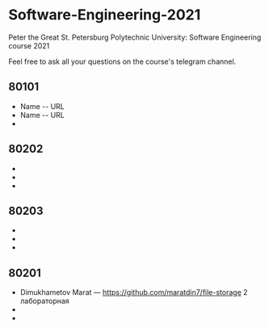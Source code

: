 # Software-Engineering-2021
Peter the Great St. Petersburg Polytechnic University: Software Engineering course 2021

Feel free to ask all your questions on the course's telegram channel.

## 80101

- Name -- URL
- Name -- URL
-

## 80202

-
-
-

## 80203

-
-
-

## 80201

- Dimukhametov Marat — https://github.com/maratdin7/file-storage 2 лабораторная
-
-
